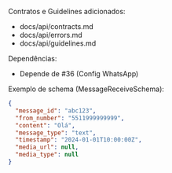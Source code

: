Contratos e Guidelines adicionados:
- docs/api/contracts.md
- docs/api/errors.md
- docs/api/guidelines.md

Dependências:
- Depende de #36 (Config WhatsApp)

Exemplo de schema (MessageReceiveSchema):
```json
{
  "message_id": "abc123",
  "from_number": "5511999999999",
  "content": "Olá",
  "message_type": "text",
  "timestamp": "2024-01-01T10:00:00Z",
  "media_url": null,
  "media_type": null
}
```


